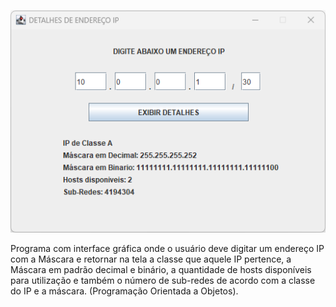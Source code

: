 ![](./img/preview.png)

Programa com interface gráfica onde o usuário deve digitar um endereço IP com a Máscara e retornar na tela a classe que aquele IP pertence, a Máscara em padrão decimal e binário, a quantidade de hosts disponíveis para utilização e também o número de sub-redes de acordo com a classe do IP e a máscara. (Programação Orientada a Objetos).
